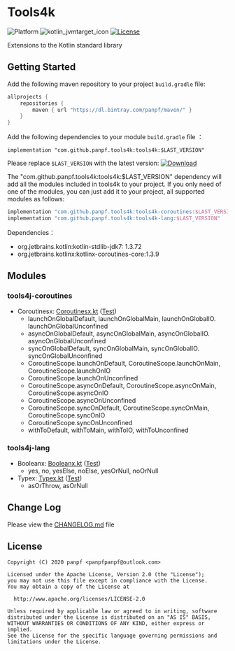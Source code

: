 # Tools4k

![Platform][platform_kotlin_icon]
![kotlin_jvmtarget_icon][kotlin_jvmtarget_icon]
[![License][license_icon]][license_link]

Extensions to the Kotlin standard library


## Getting Started

Add the following maven repository to your project `build.gradle` file:
```groovy
allprojects {
    repositories {
        maven { url "https://dl.bintray.com/panpf/maven/" }
    }
}
```

Add the following dependencies to your module `build.gradle` file ：
```grovvy
implementation "com.github.panpf.tools4k:tools4k:$LAST_VERSION"
```

Please replace `$LAST_VERSION` with the latest version: [![Download][version_icon]][version_link]

The "com.github.panpf.tools4k:tools4k:$LAST_VERSION" dependency will add all the modules included in tools4k to your project. If you only need of one of the modules, you can just add it to your project, all supported modules as follows:
```groovy
implementation "com.github.panpf.tools4k:tools4k-coroutines:$LAST_VERSION"
implementation "com.github.panpf.tools4k:tools4k-lang:$LAST_VERSION"
```

Dependencies：
* org.jetbrains.kotlin:kotlin-stdlib-jdk7: 1.3.72
* org.jetbrains.kotlinx:kotlinx-coroutines-core:1.3.9


## Modules

### tools4j-coroutines
* Coroutinesx: [Coroutinesx.kt] ([Test][CoroutinesxTest.kt])
    * launchOnGlobalDefault, launchOnGlobalMain, launchOnGlobalIO. launchOnGlobalUnconfined
    * asyncOnGlobalDefault, asyncOnGlobalMain, asyncOnGlobalIO. asyncOnGlobalUnconfined
    * syncOnGlobalDefault, syncOnGlobalMain, syncOnGlobalIO. syncOnGlobalUnconfined
    * CoroutineScope.launchOnDefault, CoroutineScope.launchOnMain, CoroutineScope.launchOnIO
    * CoroutineScope.launchOnUnconfined
    * CoroutineScope.asyncOnDefault, CoroutineScope.asyncOnMain, CoroutineScope.asyncOnIO
    * CoroutineScope.asyncOnUnconfined
    * CoroutineScope.syncOnDefault, CoroutineScope.syncOnMain, CoroutineScope.syncOnIO
    * CoroutineScope.syncOnUnconfined
    * withToDefault, withToMain, withToIO, withToUnconfined

### tools4j-lang
* Booleanx: [Booleanx.kt] ([Test][BooleanxTest.kt])
    * yes, no, yesElse, noElse, yesOrNull, noOrNull
* Typex: [Typex.kt] ([Test][TypexTest.kt])
    * asOrThrow, asOrNull

## Change Log

Please view the [CHANGELOG.md] file

## License
    Copyright (C) 2020 panpf <panpfpanpf@outlook.com>

    Licensed under the Apache License, Version 2.0 (the "License");
    you may not use this file except in compliance with the License.
    You may obtain a copy of the License at

      http://www.apache.org/licenses/LICENSE-2.0

    Unless required by applicable law or agreed to in writing, software
    distributed under the License is distributed on an "AS IS" BASIS,
    WITHOUT WARRANTIES OR CONDITIONS OF ANY KIND, either express or implied.
    See the License for the specific language governing permissions and
    limitations under the License.

[platform_kotlin_icon]: https://img.shields.io/badge/Platform-Kotlin-blue.svg
[license_icon]: https://img.shields.io/badge/License-Apache%202-blue.svg
[license_link]: https://www.apache.org/licenses/LICENSE-2.0
[version_icon]: https://api.bintray.com/packages/panpf/maven/tools4k/images/download.svg
[version_link]:https://bintray.com/panpf/maven/tools4k/_latestVersion
[kotlin_jvmtarget_icon]: https://img.shields.io/badge/KotlinJvmTarget-1.6-red.svg

[Coroutinesx.kt]: tools4k-coroutines/src/main/java/com/github/panpf/tools4k/coroutines/Coroutinesx.kt
[CoroutinesxTest.kt]: tools4k-coroutines/src/test/java/com/github/panpf/tools4k/coroutines/test/CoroutinesxTest.kt

[Booleanx.kt]: tools4k-lang/src/main/java/com/github/panpf/tools4k/lang/Booleanx.kt
[BooleanxTest.kt]: tools4k-lang/src/test/java/com/github/panpf/tools4k/lang/test/BooleanxTest.kt

[Typex.kt]: tools4k-lang/src/main/java/com/github/panpf/tools4k/lang/Typex.kt
[TypexTest.kt]: tools4k-lang/src/test/java/com/github/panpf/tools4k/lang/test/TypexTest.kt

[CHANGELOG.md]: CHANGELOG.md
